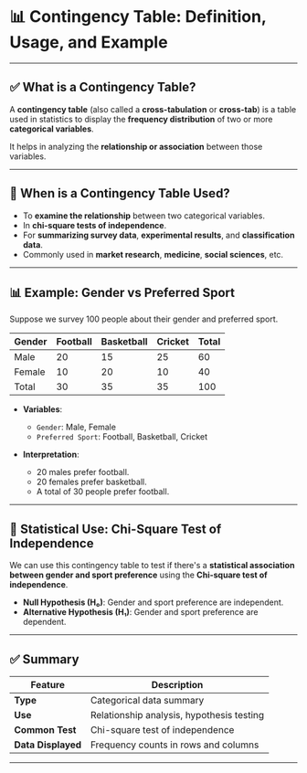 # 📊 Contingency Table: Definition, Usage, and Example

---

## ✅ What is a Contingency Table?

A **contingency table** (also called a **cross-tabulation** or **cross-tab**) is a table used in statistics to display the **frequency distribution** of two or more **categorical variables**.

It helps in analyzing the **relationship or association** between those variables.

---

## 📌 When is a Contingency Table Used?

- To **examine the relationship** between two categorical variables.
- In **chi-square tests of independence**.
- For **summarizing survey data**, **experimental results**, and **classification data**.
- Commonly used in **market research**, **medicine**, **social sciences**, etc.

---

## 📊 Example: Gender vs Preferred Sport

Suppose we survey 100 people about their gender and preferred sport.

| Gender  | Football | Basketball | Cricket | Total |
|---------|----------|------------|---------|-------|
| Male    |   20     |     15     |   25    |  60   |
| Female  |   10     |     20     |   10    |  40   |
| Total   |   30     |     35     |   35    | 100   |

- **Variables**:
  - `Gender`: Male, Female
  - `Preferred Sport`: Football, Basketball, Cricket

- **Interpretation**:
  - 20 males prefer football.
  - 20 females prefer basketball.
  - A total of 30 people prefer football.

---

## 🧪 Statistical Use: Chi-Square Test of Independence

We can use this contingency table to test if there's a **statistical association between gender and sport preference** using the **Chi-square test of independence**.

- **Null Hypothesis (H₀)**: Gender and sport preference are independent.
- **Alternative Hypothesis (H₁)**: Gender and sport preference are dependent.

---

## ✅ Summary

| Feature              | Description                                       |
|----------------------|---------------------------------------------------|
| **Type**             | Categorical data summary                          |
| **Use**              | Relationship analysis, hypothesis testing         |
| **Common Test**      | Chi-square test of independence                   |
| **Data Displayed**   | Frequency counts in rows and columns              |

---
